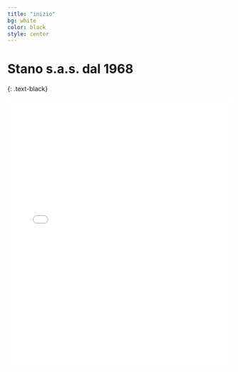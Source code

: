 ```yaml
---
title: "inizio"
bg: white
color: black
style: center
---
```


# **Stano s.a.s. dal 1968**
{: .text-black}
<iframe style="width: 100%; height: 600px;" src="//e.issuu.com/embed.html?backgroundColor=%230494d4&backgroundColorFullscreen=&d={{ site.data.volantino_iframe.code }}&u=buffetti-comunicazione" width="300" height="150" frameborder="0" allowfullscreen="allowfullscreen"></iframe>
